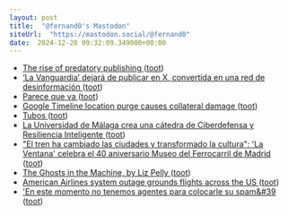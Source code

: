 ```yaml
---
layout: post
title:  "@fernand0's Mastodon"
siteUrl:  "https://mastodon.social/@fernand0"
date:  2024-12-28 09:32:09.349000+00:00
---
```

*  [The rise of predatory publishing ](https://blogs.lse.ac.uk/greeceatlse/2024/12/10/the-rise-of-predatory-publishing) ([toot](https://mastodon.social/@fernand0/113729754192145974))
*  [‘La Vanguardia’ dejará de publicar en X, convertida en una red de desinformación ](https://www.lavanguardia.com/vida/20241114/10105193/vanguardia-dejara-publicar-x-convertido-red-desinformacion.htm) ([toot](https://mastodon.social/@fernand0/113728800673186652))
*  [Parece que va ](https://avecesunafoto.wordpress.com/2024/12/27/parece-que-va) ([toot](https://mastodon.social/@fernand0/113728165893374791))
*  [Google Timeline location purge causes collateral damage ](https://www.theregister.com/2024/12/13/google_timeline_purge) ([toot](https://mastodon.social/@fernand0/113728028761896307))
*  [Tubos ](https://www.flickr.com/photos/fernand0/54205827510) ([toot](https://mastodon.social/@fernand0/113726260943866244))
*  [La Universidad de Málaga crea una cátedra de Ciberdefensa y Resiliencia Inteligente ](https://www.malagahoy.es/malaga/universidad-malaga-crea-catedra-ciberdefensa_0_2003010232.htm) ([toot](https://mastodon.social/@fernand0/113726180808722644))
*  ["El tren ha cambiado las ciudades y transformado la cultura": 'La Ventana' celebra el 40 aniversario Museo del Ferrocarril de Madrid ](https://cadenaser.com/nacional/2024/12/19/el-tren-ha-cambiado-las-ciudades-y-transformado-la-cultura-la-ventana-celebra-el-40-aniversario-museo-del-ferrocarril-de-madrid-cadena-ser) ([toot](https://mastodon.social/@fernand0/113725917470050904))
*  [The Ghosts in the Machine, by Liz Pelly ](https://harpers.org/archive/2025/01/the-ghosts-in-the-machine-liz-pelly-spotify-musicians) ([toot](https://mastodon.social/@fernand0/113725653642192657))
*  [American Airlines system outage grounds flights across the US ](https://www.theverge.com/2024/12/24/24328745/american-airlines-flights-grounded-christmas-eve-systems-issue) ([toot](https://mastodon.social/@fernand0/113725546700994157))
*  [&#39;En este momento no tenemos agentes para colocarle su spam&#39 ](https://mastodon.social/@fernand0/113724817386502335) ([toot](https://mastodon.social/@fernand0/113724817386502335))
